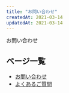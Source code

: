 ```yaml
---
title: "お問い合わせ"
createdAt: 2021-03-14
updatedAt: 2021-03-14
---
```


お問い合わせ

## ページ一覧

- [お問い合わせ](/support/inquiry)
- [よくあるご質問](/support/faq)
